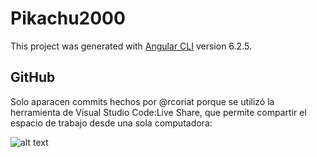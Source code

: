 # Pikachu2000

This project was generated with [Angular CLI](https://github.com/angular/angular-cli) version 6.2.5.

## GitHub
Solo aparacen commits hechos por @rcoriat porque se utilizó la herramienta de Visual Studio Code:Live Share, que permite compartir el espacio de trabajo desde una sola computadora:

![alt text](https://i.imgur.com/EHWlygw.png)
